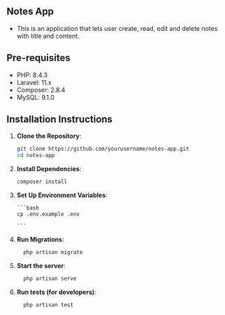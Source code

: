 ## Notes App

-   This is an application that lets user create, read, edit and delete notes with title and content.

## Pre-requisites

-   PHP: 8.4.3
-   Laravel: 11.x
-   Composer: 2.8.4
-   MySQL: 9.1.0

## Installation Instructions

1.  **Clone the Repository**:

    ```bash
    git clone https://github.com/yourusername/notes-app.git
    cd notes-app

    ```

2.  **Install Dependencies**:

    ```bash
    composer install

    ```

3.  **Set Up Environment Variables**:

        ```bash
        cp .env.example .env

        ```

4.  **Run Migrations**:

    ```bash
      php artisan migrate

    ```

5.  **Start the server**:

    ```bash
      php artisan serve

    ```

6.  **Run tests (for developers)**:

    ```bash
      php artisan test

    ```
